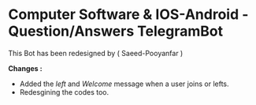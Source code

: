 # Computer Software & IOS-Android - Question/Answers TelegramBot
This Bot has been redesigned by ( Saeed-Pooyanfar )

**Changes :**

- Added the *left* and *Welcome* message when a user joins or lefts.
- Redesgining the codes too.
